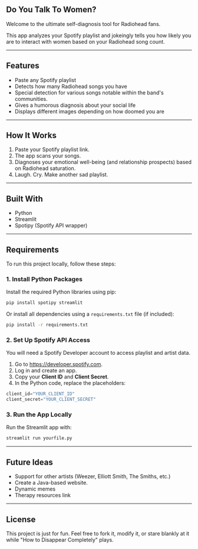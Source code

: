 ## Do You Talk To Women? 

Welcome to the ultimate self-diagnosis tool for Radiohead fans.

This app analyzes your Spotify playlist and jokeingly tells you  how likely you are to interact with women based on your Radiohead song count.


---

## Features

- Paste any Spotify playlist
- Detects how many Radiohead songs you have
- Special detection for various songs notable within the band's communities.
- Gives a humorous diagnosis about your social life
- Displays different images depending on how doomed you are

---

## How It Works

1. Paste your Spotify playlist link.
2. The app scans your songs.
3. Diagnoses your emotional well-being (and relationship prospects) based on Radiohead saturation.
4. Laugh. Cry. Make another sad playlist.

---

## Built With

- Python
- Streamlit
- Spotipy (Spotify API wrapper)

---
## Requirements

To run this project locally, follow these steps:

### 1. Install Python Packages

Install the required Python libraries using pip:

```bash
pip install spotipy streamlit
```

Or install all dependencies using a `requirements.txt` file (if included):

```bash
pip install -r requirements.txt
```

### 2. Set Up Spotify API Access

You will need a Spotify Developer account to access playlist and artist data.

1. Go to https://developer.spotify.com.
2. Log in and create an app.
3. Copy your **Client ID** and **Client Secret**.
4. In the Python code, replace the placeholders:

```python
client_id="YOUR_CLIENT_ID"
client_secret="YOUR_CLIENT_SECRET"
```

### 3. Run the App Locally

Run the Streamlit app with:

```bash
streamlit run yourfile.py
```

---

## Future Ideas

- Support for other artists (Weezer, Elliott Smith, The Smiths, etc.)
- Create a Java-based website.
- Dynamic memes
- Therapy resources link 

---

## License

This project is just for fun. Feel free to fork it, modify it, or stare blankly at it while "How to Disappear Completely" plays.
